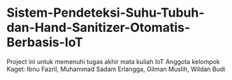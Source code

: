 # **Sistem-Pendeteksi-Suhu-Tubuh-dan-Hand-Sanitizer-Otomatis-Berbasis-IoT**
Project ini untuk memenuhi tugas akhir mata kuliah IoT
Anggota kelompok Kaget: Ibnu Fazril, Muhammad Sadam Erlangga, Gilman Muslih, Wildan Budi
